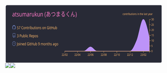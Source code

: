 <a href="https://github.com/atsumarukun">
  <img align="left" height="186px" style="border: solid 1px #ffffff; border-radius: 5px" src="https://raw.githubusercontent.com/atsumarukun/atsumarukun/main/profile-summary-card-output/dracula/0-profile-details.svg" />
</a>

<p>
  <a href="https://github.com/atsumarukun">
    <img align="left" height="150px" src="https://github-readme-stats.vercel.app/api?username=atsumarukun&show_icons=true&count_private=true&theme=dracula" />
  </a>
  <a href="https://github.com/atsumarukun">
    <img align="left" height="150px" src="https://github-readme-stats.vercel.app/api/top-langs/?username=atsumarukun&count_private=true&theme=dracula&layout=compact" />
  </a>
</p>
